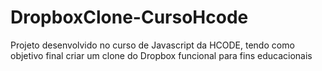 # DropboxClone-CursoHcode
Projeto desenvolvido no curso de Javascript da HCODE, tendo como objetivo final criar um clone do Dropbox funcional para fins educacionais
